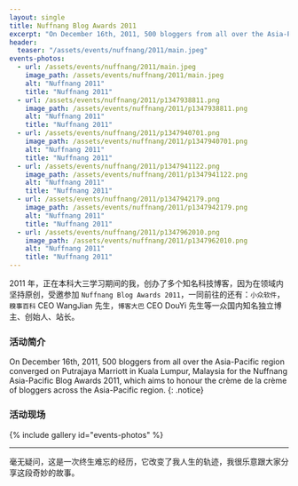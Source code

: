 ```yaml
---
layout: single
title: Nuffnang Blog Awards 2011
excerpt: "On December 16th, 2011, 500 bloggers from all over the Asia-Pacific region converged on Putrajaya Marriott in Kuala Lumpur, Malaysia for the Nuffnang Asia-Pacific Blog Awards 2011, which aims to honour the crème de la crème of bloggers across the Asia-Pacific region."
header:
  teaser: "/assets/events/nuffnang/2011/main.jpeg"
events-photos:
  - url: /assets/events/nuffnang/2011/main.jpeg
    image_path: /assets/events/nuffnang/2011/main.jpeg
    alt: "Nuffnang 2011"
    title: "Nuffnang 2011"
  - url: /assets/events/nuffnang/2011/p1347938811.png
    image_path: /assets/events/nuffnang/2011/p1347938811.png
    alt: "Nuffnang 2011"
    title: "Nuffnang 2011"
  - url: /assets/events/nuffnang/2011/p1347940701.png
    image_path: /assets/events/nuffnang/2011/p1347940701.png
    alt: "Nuffnang 2011"
    title: "Nuffnang 2011"
  - url: /assets/events/nuffnang/2011/p1347941122.png
    image_path: /assets/events/nuffnang/2011/p1347941122.png
    alt: "Nuffnang 2011"
    title: "Nuffnang 2011"
  - url: /assets/events/nuffnang/2011/p1347942179.png
    image_path: /assets/events/nuffnang/2011/p1347942179.png
    alt: "Nuffnang 2011"
    title: "Nuffnang 2011"
  - url: /assets/events/nuffnang/2011/p1347962010.png
    image_path: /assets/events/nuffnang/2011/p1347962010.png
    alt: "Nuffnang 2011"
    title: "Nuffnang 2011"
---
```


2011 年，正在本科大三学习期间的我，创办了多个知名科技博客，因为在领域内坚持原创，受邀参加 `Nuffnang Blog Awards 2011`，一同前往的还有：`小众软件`，`糗事百科` CEO WangJian 先生，`博客大巴` CEO DouYi 先生等一众国内知名独立博主、创始人、站长。

### 活动简介

On December 16th, 2011, 500 bloggers from all over the Asia-Pacific region converged on Putrajaya Marriott in Kuala Lumpur, Malaysia for the Nuffnang Asia-Pacific Blog Awards 2011, which aims to honour the crème de la crème of bloggers across the Asia-Pacific region.
{: .notice}

### 活动现场

{% include gallery id="events-photos" %}

---

毫无疑问，这是一次终生难忘的经历，它改变了我人生的轨迹，我很乐意跟大家分享这段奇妙的故事。
